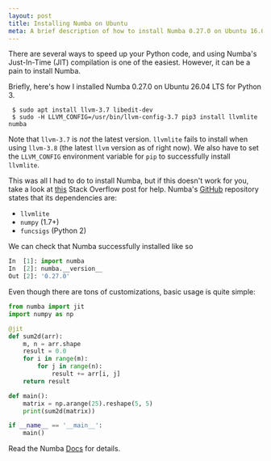 ```yaml
---
layout: post
title: Installing Numba on Ubuntu
meta: A brief description of how to install Numba 0.27.0 on Ubuntu 16.04
---
```


There are several ways to speed up your Python code, and using Numba's Just-In-Time (JIT) compilation is one of the easiest. However, it can be a pain to install Numba.

Briefly, here's how I installed Numba 0.27.0 on Ubuntu 26.04 LTS for Python 3.

```shell
 $ sudo apt install llvm-3.7 libedit-dev
 $ sudo -H LLVM_CONFIG=/usr/bin/llvm-config-3.7 pip3 install llvmlite numba
```

Note that `llvm-3.7` is *not* the latest version. `llvmlite` fails to install when using `llvm-3.8` (the latest `llvm` version as of right now). We also have to set the `LLVM_CONFIG` environment variable for `pip` to successfully install `llvmlite`.

This was all I had to do to install Numba, but if this doesn't work for you, take a look at [this](http://stackoverflow.com/a/28922702) Stack Overflow post for help. Numba's [GitHub](https://github.com/numba/numba) repository states that its dependencies are:

* `llvmlite`
* `numpy` (1.7+)
* `funcsigs` (Python 2)

We can check that Numba successfully installed like so

```python
In  [1]: import numba
In  [2]: numba.__version__
Out [2]: '0.27.0'
```

Even though there are tons of customizations, basic usage is quite simple:

```python
from numba import jit
import numpy as np

@jit
def sum2d(arr):
    m, n = arr.shape
    result = 0.0
    for i in range(m):
        for j in range(n):
            result += arr[i, j]
    return result

def main():
    matrix = np.arange(25).reshape(5, 5)
    print(sum2d(matrix))

if __name__ == '__main__':
    main()
```

Read the Numba [Docs](http://numba.pydata.org/numba-doc/latest/index.html) for details.
